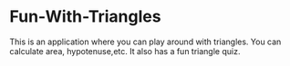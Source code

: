 # Fun-With-Triangles
This is an application where you can play around with triangles. You can calculate area, hypotenuse,etc. It also has a fun triangle quiz.
